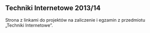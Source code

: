 ## Techniki Internetowe 2013/14

Strona z linkami do projektów na zaliczenie i egzamin z przedmiotu „Techniki Internetowe”.
